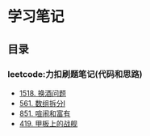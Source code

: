 # 学习笔记
## 目录
### leetcode:力扣刷题笔记(代码和思路)
- [1518. 换酒问题](./leetcode/1518-换酒问题.md)
- [561. 数组拆分I](./leetcode/561-数组拆分I.md)
- [851. 喧闹和富有](./leetcode/851-喧闹和富有.md)
- [419. 甲板上的战舰](./leetcode/419-甲板上的战舰.md)